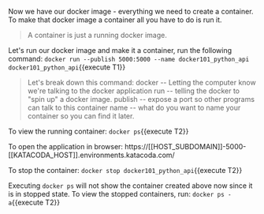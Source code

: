 Now we have our docker image - everything we need to create a container.  To make that docker image a container all you have to do is run it.

>A container is just a running docker image.

Let's run our docker image and make it a container, run the following command: `docker run --publish 5000:5000 --name docker101_python_api docker101_python_api`{{execute T1}} 

>Let's break down this command:
>docker -- Letting the computer know we're talking to the docker application
>run -- telling the docker to "spin up" a docker image.
>publish -- expose a port so other programs can talk to this container
>name -- what do you want to name your container so you can find it later.

To view the running container: `docker ps`{{execute T2}}

To open the application in browser: https://[[HOST_SUBDOMAIN]]-5000-[[KATACODA_HOST]].environments.katacoda.com/

To stop the container: `docker stop docker101_python_api`{{execute T2}}

Executing `docker ps` will not show the container created above now since it is in stopped state. To view the stopped containers, run: `docker ps -a`{{execute T2}}